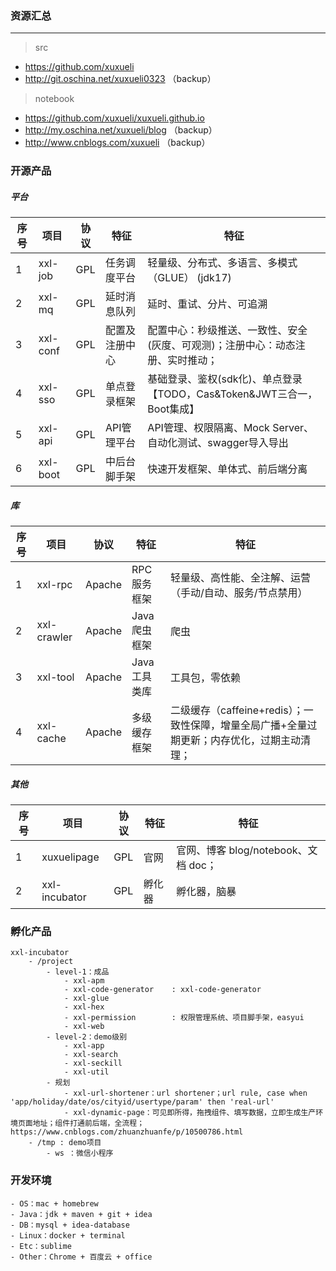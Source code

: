 ### 资源汇总

---
> src
- https://github.com/xuxueli
- http://git.oschina.net/xuxueli0323 （backup）

> notebook
- https://github.com/xuxueli/xuxueli.github.io 
- http://my.oschina.net/xuxueli/blog （backup）
- http://www.cnblogs.com/xuxueli （backup）


### 开源产品

##### 平台

序号| 项目            | 协议              | 特征      |  特征
----|---------------|-----------------|---------|-------------- 
1   | xxl-job       | GPL             | 任务调度平台  |    轻量级、分布式、多语言、多模式（GLUE） (jdk17)
2   | xxl-mq        | GPL             | 延时消息队列  |    延时、重试、分片、可追溯 
3   | xxl-conf      | GPL             | 配置及注册中心 |   配置中心：秒级推送、一致性、安全(灰度、可观测)；注册中心：动态注册、实时推动； 
4   | xxl-sso       | GPL             | 单点登录框架  |    基础登录、鉴权(sdk化)、单点登录                                            【TODO，Cas&Token&JWT三合一，Boot集成】
5   | xxl-api       | GPL             | API管理平台 |     API管理、权限隔离、Mock Server、自动化测试、swagger导入导出
6   | xxl-boot      | GPL             | 中后台脚手架  |    快速开发框架、单体式、前后端分离

##### 库

序号 | 项目            | 协议              | 特征      |  特征
----|---------------|-----------------|---------|--------------
1   | xxl-rpc       | Apache          | RPC服务框架 |  轻量级、高性能、全注解、运营（手动/自动、服务/节点禁用）
2   | xxl-crawler   | Apache          | Java爬虫框架 |  爬虫
3   | xxl-tool      | Apache          | Java工具类库 |  工具包，零依赖
4   | xxl-cache     | Apache          | 多级缓存框架  |  二级缓存（caffeine+redis）；一致性保障，增量全局广播+全量过期更新；内存优化，过期主动清理；


##### 其他

序号 | 项目             | 协议             | 特征      |  特征
----|----------------|----------------|---------|---
1  | xuxuelipage    | GPL            | 官网          |  官网、博客 blog/notebook、文档 doc；
2  | xxl-incubator  | GPL            | 孵化器        |   孵化器，脑暴


### 孵化产品
```
xxl-incubator
    - /project
        - level-1：成品
            - xxl-apm
            - xxl-code-generator    : xxl-code-generator
            - xxl-glue
            - xxl-hex
            - xxl-permission        : 权限管理系统、项目脚手架，easyui
            - xxl-web
        - level-2：demo级别
            - xxl-app
            - xxl-search
            - xxl-seckill 
            - xxl-util
        - 规划
            - xxl-url-shortener：url shortener；url rule, case when 'app/holiday/date/os/cityid/usertype/param' then 'real-url'
            - xxl-dynamic-page：可见即所得，拖拽组件、填写数据，立即生成生产环境页面地址；组件打通前后端，全流程；https://www.cnblogs.com/zhuanzhuanfe/p/10500786.html
    - /tmp : demo项目
        - ws ：微信小程序
```

### 开发环境
```
- OS：mac + homebrew 
- Java：jdk + maven + git + idea
- DB：mysql + idea-database
- Linux：docker + terminal
- Etc：sublime
- Other：Chrome + 百度云 + office
```

